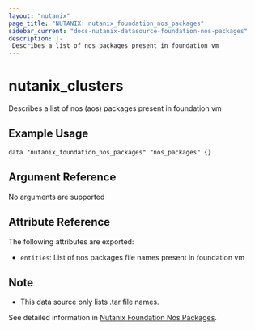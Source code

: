 ```yaml
---
layout: "nutanix"
page_title: "NUTANIX: nutanix_foundation_nos_packages"
sidebar_current: "docs-nutanix-datasource-foundation-nos-packages"
description: |-
 Describes a list of nos packages present in foundation vm
---
```


# nutanix_clusters

Describes a list of nos (aos) packages present in foundation vm

## Example Usage

```hcl
data "nutanix_foundation_nos_packages" "nos_packages" {}
```

## Argument Reference

No arguments are supported

## Attribute Reference

The following attributes are exported:

* `entities`: List of nos packages file names present in foundation vm

## Note
* This data source only lists .tar file names.

See detailed information in [Nutanix Foundation Nos Packages](https://www.nutanix.dev/api_references/foundation/#/b3A6MjIyMjMzODg-get-list-of-aos-packages-available-in-foundation).
